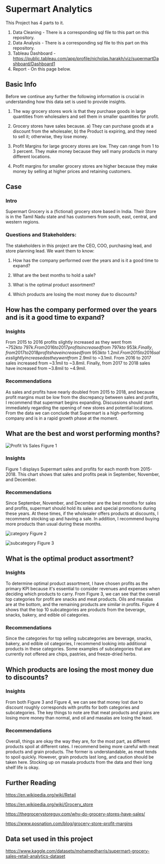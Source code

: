 # Supermart Analytics

This Project has 4 parts to it. 
1) Data Cleaning - There is a corresponding sql file to this part on this repository.
2) Data Analysis - There is a corresponding sql file to this part on this repository.
3) Tableau Dashboard - https://public.tableau.com/app/profile/nicholas.harakh/viz/supermartDashboard/Dashboard1
4) Report - On this page below.
 ## Basic Info

Before we continue any further the following information is crucial in understanding how this data set is used to provide insights.

1.	The way grocery stores work is that they purchase goods in large quantities from wholesalers and sell them in smaller quantities for profit.

2.	Grocery stores have sales because. 
a) They can purchase goods at a discount from the wholesaler, 
b) the Product is expiring, and they need to sell it; otherwise, they lose money.

3.	Profit Margins for large grocery stores are low. They can range from 1 to 3 percent. They make money because they sell many products in many different locations. 

4.	Profit margins for smaller grocery stores are higher because they make money by selling at higher prices and retaining customers.


## Case 

### Intro
Supermart Grocery is a (fictional) grocery store based in India. Their Store is in the Tamil Nadu state and has customers from south, east, central, and western regions.  

### Questions and Stakeholders:

The stakeholders in this project are the CEO, COO, purchasing lead, and store planning lead. 
We want them to know: 

1)	How has the company performed over the years and is it a good time to expand?

2)	What are the best months to hold a sale? 

3)	What is the optimal product assortment?

4)	Which products are losing the most money due to discounts?




## How has the company performed over the years and is it a good time to expand?

### Insights 

From 2015 to 2016 profits slightly increased as they went from ~$752k to ~797k. From 2016 to 2017 profits increased from ~797k to ~953k. Finally, from 2017 to 2018 profits have increased from ~953k to ~1.2mil. From 2015 to 2016 sales slightly increased as they went from ~$2.9mil to ~3.1mil. From 2016 to 2017 sales increased from ~3.1mil to ~3.8mil. Finally, from 2017 to 2018 sales have increased from ~3.8mil to ~4.9mil.

### Recommendations

As sales and profits have nearly doubled from 2015 to 2018, and because profit margins must be low from the discrepancy between sales and profits, I recommend that supermart begins expanding. Discussions should start immediately regarding the opening of new stores and potential locations. From the data we can conclude that Supermart is a high-performing company and is in a rapid growth phase at the moment. 



## What are the best and worst performing months? 



![Profit Vs Sales](https://github.com/nharakh00/Retail_Analytics_Project/assets/45838914/f50e2a88-be85-45d0-9f80-3e3d6e145a9a)
Figure 1

### Insights 
Figure 1 displays Supermart sales and profits for each month from 2015-2018. This chart shows that sales and profits peak in September, November, and December.


### Recommendations 
Since September, November, and December are the best months for sales and profits, supermart should hold its sales and special promotions during these years. At these times, if the wholesaler offers products at discounts, I recommend stocking up and having a sale. In addition, I recommend buying more products than usual during these months.

![category](https://github.com/nharakh00/Retail_Analytics_Project/assets/45838914/26b91df0-a973-471b-8313-16eb512552aa) 
Figure 2


![subcategory](https://github.com/nharakh00/Retail_Analytics_Project/assets/45838914/7a44704f-2c3a-43ed-b40a-a5dbefe8916d)
Figure 3

## What is the optimal product assortment?

### Insights 
To determine optimal product assortment, I have chosen profits as the primary KPI because it's essential to consider revenues and expenses when deciding which products to carry. From Figure 3, we can see that the overall top categories for profit are snacks and meat products. Oils and masalas are at the bottom, and the remaining products are similar in profits. Figure 4 shows that the top 10 subcategories are products from the beverage, snacks, bakery, and edible oil categories.

### Recommendations 
Since the categories for top selling subcategories are beverage, snacks, bakery, and edible oil categories, I recommend looking into additional products in these categories. Some examples of subcategories that are currently not offered are chips, pastries, and freeze-dried herbs.  


## Which products are losing the most money due to discounts?

### Insights
From both Figure 3 and Figure 4, we can see that money lost due to discount roughly corresponds with profits for both categories and subcategories. The key things to note are that meat products and grains are losing more money than normal, and oil and masalas are losing the least.

### Recommendations
Overall, things are okay the way they are, for the most part, as different products spoil at different rates. I recommend being more careful with meat products and grain products. The former is understandable, as meat tends to spoil quickly. However, grain products last long, and caution should be taken here. Stocking up on masala products from the data and their long shelf life is okay.



## Further Reading 

https://en.wikipedia.org/wiki/Retail

https://en.wikipedia.org/wiki/Grocery_store

https://thegrocerystoreguy.com/why-do-grocery-stores-have-sales/

https://www.posnation.com/blog/grocery-store-profit-margins

## Data set used in this project 

[
](https://www.kaggle.com/datasets/mohamedharris/supermart-grocery-sales-retail-analytics-dataset)https://www.kaggle.com/datasets/mohamedharris/supermart-grocery-sales-retail-analytics-dataset

